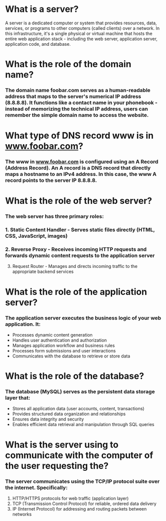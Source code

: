 # What is a server?
A server is a dedicated computer or system that provides resources, data, services, or programs to other computers (called clients) over a network. In this infrastructure, it's a single physical or virtual machine that hosts the entire web application stack - including the web server, application server, application code, and database.

# What is the role of the domain name?
### The domain name foobar.com serves as a human-readable address that maps to the server's numerical IP address (8.8.8.8). It functions like a contact name in your phonebook - instead of memorizing the technical IP address, users can remember the simple domain name to access the website.

# What type of DNS record www is in www.foobar.com?
### The www in www.foobar.com is configured using an A Record (Address Record). An A record is a DNS record that directly maps a hostname to an IPv4 address. In this case, the www A record points to the server IP 8.8.8.8.

# What is the role of the web server?
### The web server has three primary roles:
### 1. Static Content Handler - Serves static files directly (HTML, CSS, JavaScript, images)
### 2. Reverse Proxy - Receives incoming HTTP requests and forwards dynamic content requests to the application server
 3. Request Router - Manages and directs incoming traffic to the appropriate backend services

# What is the role of the application server?
### The application server executes the business logic of your web application. It:
- Processes dynamic content generation
- Handles user authentication and authorization
- Manages application workflow and business rules
- Processes form submissions and user interactions
- Communicates with the database to retrieve or store data

# What is the role of the database?
### The database (MySQL) serves as the persistent data storage layer that:
- Stores all application data (user accounts, content, transactions)
- Provides structured data organization and relationships
- Ensures data integrity and security
- Enables efficient data retrieval and manipulation through SQL queries

# What is the server using to communicate with the computer of the user requesting the?
### The server communicates using the TCP/IP protocol suite over the internet. Specifically:
1. HTTP/HTTPS protocols for web traffic (application layer)
2. TCP (Transmission Control Protocol) for reliable, ordered data delivery
3. IP (Internet Protocol) for addressing and routing packets between networks


